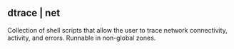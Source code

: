 dtrace | net
------------

Collection of shell scripts that allow the user to trace network connectivity, activity, and errors. Runnable in non-global zones.
